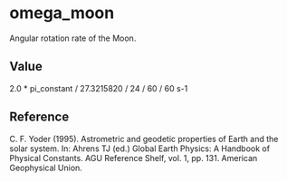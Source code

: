 # omega_moon

Angular rotation rate of the Moon.

## Value

2.0 * pi_constant / 27.3215820 / 24 / 60 / 60 s-1

## Reference

C. F. Yoder (1995). Astrometric and geodetic properties of Earth and the solar system. In: Ahrens TJ (ed.) Global Earth Physics: A Handbook of Physical Constants. AGU Reference Shelf, vol. 1, pp. 131. American Geophysical Union.
